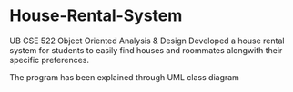 # House-Rental-System
UB CSE 522 Object Oriented Analysis &amp; Design 
Developed a house rental system for students to easily find houses and roommates alongwith their specific preferences.

The program has been explained through UML class diagram
